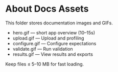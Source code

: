 # About Docs Assets

This folder stores documentation images and GIFs.

- hero.gif — short app overview (10–15s)
- upload.gif — Upload and profiling
- configure.gif — Configure expectations
- validate.gif — Run validation
- results.gif — View results and exports

Keep files ≤ 5–10 MB for fast loading.
